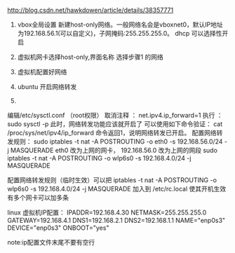 http://blog.csdn.net/hawkdowen/article/details/38357771
 
1. vbox全局设置
新建host-only网络。一般网络名会是vboxnet0，默认IP地址为192.168.56.1(可以自定义)，子网掩码:255.255.255.0。
dhcp 可以选择性开启

2. 虚拟机网卡选择host-only,界面名称 选择步骤1 的网络
 
3. 虚拟机配置好网络
 
4. ubuntu 开启网络转发

5. 
编辑/etc/sysctl.conf （root权限）
取消注释 ： net.ipv4.ip_forward=1 
执行 ： sudo sysctl -p     此时，网络转发功能应该就开启了
可以使用如下命令验证： cat /proc/sys/net/ipv4/ip_forward 命令返回1，说明网络转发已开启。
配置网络转发规则： 
sudo iptables -t nat -A POSTROUTING -o eth0 -s 192.168.56.0/24 -j MASQUERADE
        eth0 改为上网的网卡， 192.168.56.0 改为上网的网段
        sudo iptables -t nat -A POSTROUTING -o wlp6s0 -s 192.168.4.0/24 -j MASQUERADE


配置网络转发规则（临时生效）可以把 
iptables -t nat -A POSTROUTING -o wlp6s0 -s 192.168.4.0/24 -j MASQUERADE 
加入到 /etc/rc.local  使其开机生效
有多个网卡可以加多条



linux 虚拟机IP配置：
IPADDR=192.168.4.30
NETMASK=255.255.255.0
GATEWAY=192.168.4.1
DNS1=192.168.2.1
DNS2=192.168.1.1
NAME="enp0s3"
DEVICE="enp0s3"
ONBOOT="yes"

note:ip配置文件末尾不要有空行
